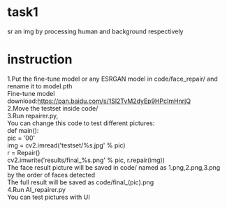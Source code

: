 # task1
sr an img by processing human and background respectively   
# instruction
1.Put the fine-tune model or any ESRGAN model in code/face_repair/ and rename it to model.pth   
Fine-tune model download:https://pan.baidu.com/s/1Sl2TvM2dyEp9HPcImHnrjQ   
2.Move the testset inside code/   
3.Run repairer.py,   
You can change this code to test different pictures:   
def main():   
    pic = '00'   
    img = cv2.imread('testset/%s.jpg' % pic)   
    r = Repair()   
    cv2.imwrite('results/final_%s.png' % pic, r.repair(img))   
The face result picture will be saved in code/ named as 1.png,2.png,3.png by the order of faces detected   
The full result will be saved as code/final_(pic).png   
4.Run AI_repairer.py   
You can test pictures with UI   
